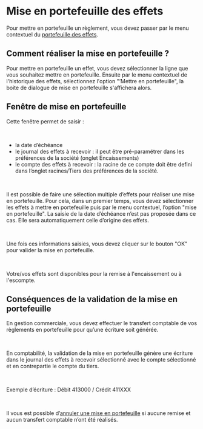 # Mise en portefeuille des effets

Pour mettre en portefeuille un règlement, vous devez passer par le menu 
 contextuel du [portefeuille des effets](PortefeuilleEffets.md).


## Comment réaliser la mise en portefeuille ?


Pour mettre en portefeuille un effet, vous devez sélectionner la ligne 
 que vous souhaitez mettre en portefeuille. Ensuite par 
 le menu contextuel de l'historique des effets, sélectionnez l'option "’Mettre 
 en portefeuille", la boite de dialogue de mise en portefeuille s'affichera 
 alors.


## Fenêtre de mise en portefeuille


Cette fenêtre permet de saisir :


 


* la date d’échéance
* le journal des 
 effets à recevoir : il peut être pré-paramétrer dans les préférences 
 de la société (onglet Encaissements)
* le compte des effets 
 à recevoir : la racine de ce compte doit être defini dans l’onglet 
 racines/Tiers des préférences de la société.


 


Il est possible de faire une sélection multiple d’effets pour réaliser 
 une mise en portefeuille. Pour cela, dans un premier temps, vous devez 
 sélectionner les effets à mettre en portefeuille puis par le menu contextuel, 
 l’option "mise en portefeuille". La saisie de la date d’échéance 
 n’est pas proposée dans ce cas. Elle sera automatiquement celle d’origine 
 des effets.


 


Une fois ces informations saisies, vous devez cliquer sur le bouton 
 "OK" pour valider la mise en portefeuille.


 


Votre/vos effets sont disponibles pour la remise à l'encaissement ou 
 à l'escompte.


## Conséquences de la validation de la mise en portefeuille


En gestion commerciale, vous devez effectuer le transfert comptable 
 de vos règlements en portefeuille pour qu’une écriture soit générée.


 


En comptabilité, la validation de la mise en portefeuille génère une 
 écriture dans le journal des effets à recevoir sélectionné avec le compte 
 sélectionné et en contrepartie le compte du tiers.


 


Exemple d’écriture : Débit 413000 / Crédit 411XXX


 


Il vous est possible d’[annuler 
 une mise en portefeuille](AnnulationMisePortefeuilleEffets.md) si aucune remise et aucun transfert comptable 
 n’ont été réalisés.


